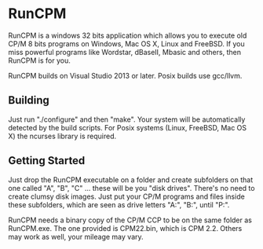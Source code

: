 # RunCPM

RunCPM is a windows 32 bits application which allows you to execute old CP/M 8 bits programs on Windows, Mac OS X, Linux and FreeBSD.
If you miss powerful programs like Wordstar, dBaseII, Mbasic and others, then RunCPM is for you.

RunCPM builds on Visual Studio 2013 or later. Posix builds use gcc/llvm.

## Building

Just run "./configure" and then "make". Your system will be automatically detected by the build scripts.
For Posix systems (Linux, FreeBSD, Mac OS X) the ncurses library is required.

## Getting Started

Just drop the RunCPM executable on a folder and create subfolders on that one called "A", "B", "C" ... these will be you "disk drives".
There's no need to create clumsy disk images. Just put your CP/M programs and files inside these subfolders, which are seen as drive letters "A:", "B:", until "P:".

RunCPM needs a binary copy of the CP/M CCP to be on the same folder as RunCPM.exe. The one provided is CPM22.bin, which is CPM 2.2. Others may work as well, your mileage may vary.

